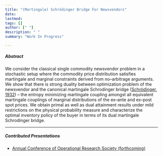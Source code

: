 ```yaml
---
title: "(Martingale) Schrödinger Bridge For Newsvendors" 
date: 
lastmod: 
tags: []
author: [" "]
description: " " 
summary: "Work In Progress" 

---
```


##### Abstract

We consider the classical single commodity newsvendor problem in a stochastic setup where the commodity price distribution satisfies martingale and marginal constraints derived from no–arbitrage arguments. We show that there is strong duality between optimization problem of the newsvendor and the canonical martingale Schrodinger bridge ([Schrödinger, 1932](http://www.numdam.org/item/AIHP_1932__2_4_269_0.pdf)) – the entropy minimizing martingale coupling amongst all equivalent martingale couplings of marginal distributions of the ex–ante and ex–post spot prices. We obtain primal as well as dual attainment results under mild restrictions on the physical probability measure and characterize the optimal inventory policy of the buyer in terms of its dual martingale Schrodinger bridge.

---

##### Contributed Presentations

+ [Annual Conference of Operational Research Society (forthcoming)](https://www.theorsociety.com/ORS/ORS/Events/2024/OR66/OR66.aspx?hkey=44a6f6b2-e40d-43d1-80f3-ee31bca1456b)
